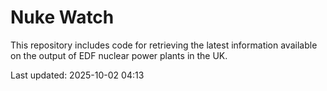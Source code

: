 # Nuke Watch

This repository includes code for retrieving the latest information available on the output of EDF nuclear power plants in the UK.

Last updated: 2025-10-02 04:13